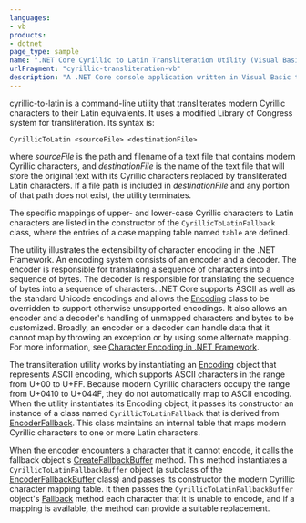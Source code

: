 ```yaml
---
languages:
- vb
products:
- dotnet
page_type: sample
name: ".NET Core Cyrillic to Latin Transliteration Utility (Visual Basic)"
urlFragment: "cyrillic-transliteration-vb"
description: "A .NET Core console application written in Visual Basic that uses the encoding fallback functionality to transliterate Cyrillic to Latin characters."
---
```

cyrillic-to-latin is a command-line utility that transliterates modern Cyrillic characters
to their Latin equivalents. It uses a modified Library of Congress system for
transliteration. Its syntax is:

   ```
   CyrillicToLatin <sourceFile> <destinationFile>
   ```

where *sourceFile* is the path and filename of a text file that contains modern Cyrillic
characters, and *destinationFile* is the name of the text file that will store the
original text with its Cyrillic characters replaced by transliterated Latin characters.
If a file path is included in *destinationFile* and any portion of that path does
not exist, the utility terminates.

The specific mappings of upper- and lower-case Cyrillic characters
to Latin characters are listed in the constructor of the `CyrillicToLatinFallback`
class, where the entries of a case mapping table named `table` are defined.

The utility illustrates the extensibility of character encoding in the .NET
Framework. An encoding system consists of an encoder and a decoder. The encoder is
responsible for translating a sequence of characters into a sequence of bytes. The
decoder is responsible for translating the sequence of bytes into a sequence of
characters. .NET Core supports ASCII as well as the standard Unicode
encodings and allows the [Encoding](https://docs.microsoft.com/dotnet/api/system.text.encoding) class to be overridden to support otherwise
unsupported encodings. It also allows an encoder and a decoder's handling of
unmapped characters and bytes to be customized. Broadly, an encoder or a decoder can handle data that it cannot map by throwing an exception or by using some alternate mapping. For more information, see [Character Encoding in .NET Framework](https://docs.microsoft.com/dotnet/standard/base-types/character-encoding).

The transliteration utility works by instantiating an [Encoding](https://docs.microsoft.com/dotnet/api/system.text.encoding) object that represents ASCII encoding, which supports ASCII characters in the range from U+00 to U+FF. Because modern Cyrillic characters occupy the range from U+0410 to U+044F, they do not automatically map to ASCII encoding. When the utility instantiates its Encoding object, it passes its constructor an instance of a class named `CyrillicToLatinFallback` that is derived from [EncoderFallback](https://docs.microsoft.com/dotnet/api/system.text.encoderfallback). This class maintains an internal table that maps modern Cyrillic characters to one or more Latin characters.

When the encoder encounters a character that it cannot encode, it calls the fallback
object's [CreateFallbackBuffer](https://docs.microsoft.com/dotnet/api/system.text.encoderfallback.createfallbackbuffer) method. This method instantiates a `CyrillicToLatinFallbackBuffer` object (a subclass of the [EncoderFallbackBuffer](https://docs.microsoft.com/dotnet/api/system.text.encoderfallbackbuffer) class) and passes its constructor
the modern Cyrillic character mapping table. It then passes the `CyrillicToLatinFallbackBuffer`
object's [Fallback](https://docs.microsoft.com/dotnet/api/system.text.encoderfallbackbuffer.fallback) method each character that it is unable to encode, and if a mapping is available, the method can provide a suitable replacement.
